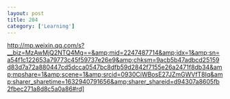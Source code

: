 ```yaml
---
layout: post
title: 204
category: ['Learning']
---
```


http://mp.weixin.qq.com/s?__biz=MzAwMjQ2NTQ4Mg==&amp;mid=2247487714&amp;idx=1&amp;sn=a54f1c122653a79773c45f59737e26e9&amp;chksm=9acb5b47adbcd25159d83d7a72a880447cd5dcca0547bc8dfb59d2842f7155e26a2471f8db34&amp;mpshare=1&amp;scene=1&amp;srcid=0930CiWBosE27JZmGWVfT8Iq&amp;sharer_sharetime=1632940791656&amp;sharer_shareid=d94307a8605fb2fbec271a8d8c5a0a86#rd]


